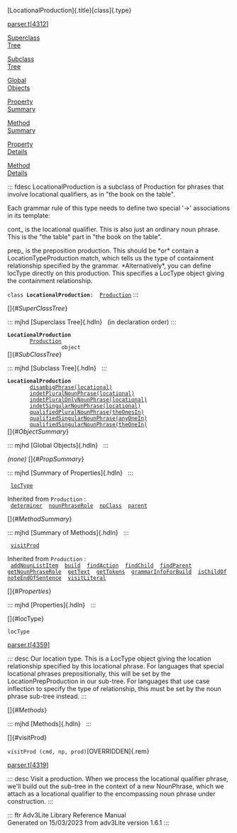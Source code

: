 [LocationalProduction]{.title}[class]{.type}

[parser.t](../file/parser.t.html)\[[4312](../source/parser.t.html#4312)\]

[Superclass\
Tree](#_SuperClassTree_)

[Subclass\
Tree](#_SubClassTree_)

[Global\
Objects](#_ObjectSummary_)

[Property\
Summary](#_PropSummary_)

[Method\
Summary](#_MethodSummary_)

[Property\
Details](#_Properties_)

[Method\
Details](#_Methods_)

::: fdesc
LocationalProduction is a subclass of Production for phrases that
involve locational qualifiers, as in \"the book on the table\".

Each grammar rule of this type needs to define two special \'-\>\'
associations in its template:

cont\_ is the locational qualifier. This is also just an ordinary noun
phrase. This is the \"the table\" part in \"the book on the table\".

prep\_ is the preposition production. This should be \*or\* contain a
LocationTypeProduction match, which tells us the type of containment
relationship specified by the grammar. \*Alternatively\*, you can define
locType directly on this production. This specifies a LocType object
giving the containment relationship.

`class `**`LocationalProduction`**` :   `[`Production`](../object/Production.html)
:::

[]{#_SuperClassTree_}

::: mjhd
[Superclass Tree]{.hdln}   (in declaration order)
:::

**`LocationalProduction`**\
`         `[`Production`](../object/Production.html)\
`                 object`\
[]{#_SubClassTree_}

::: mjhd
[Subclass Tree]{.hdln}  
:::

**`LocationalProduction`**\
`         `[`disambigPhrase(locational)`](../object/disambigPhrase(locational).html)\
`         `[`indetPluralNounPhrase(locational)`](../object/indetPluralNounPhrase(locational).html)\
`         `[`indetPluralOnlyNounPhrase(locational)`](../object/indetPluralOnlyNounPhrase(locational).html)\
`         `[`indetSingularNounPhrase(locational)`](../object/indetSingularNounPhrase(locational).html)\
`         `[`qualifiedPluralNounPhrase(theOnesIn)`](../object/qualifiedPluralNounPhrase(theOnesIn).html)\
`         `[`qualifiedSingularNounPhrase(anyOneIn)`](../object/qualifiedSingularNounPhrase(anyOneIn).html)\
`         `[`qualifiedSingularNounPhrase(theOneIn)`](../object/qualifiedSingularNounPhrase(theOneIn).html)\
[]{#_ObjectSummary_}

::: mjhd
[Global Objects]{.hdln}  
:::

*(none)* []{#_PropSummary_}

::: mjhd
[Summary of Properties]{.hdln}  
:::

` `[`locType`](#locType)`  `

Inherited from `Production` :\
` `[`determiner`](../object/Production.html#determiner)`  `[`nounPhraseRole`](../object/Production.html#nounPhraseRole)`  `[`npClass`](../object/Production.html#npClass)`  `[`parent`](../object/Production.html#parent)`  `

[]{#_MethodSummary_}

::: mjhd
[Summary of Methods]{.hdln}  
:::

` `[`visitProd`](#visitProd)`  `

Inherited from `Production` :\
` `[`addNounListItem`](../object/Production.html#addNounListItem)`  `[`build`](../object/Production.html#build)`  `[`findAction`](../object/Production.html#findAction)`  `[`findChild`](../object/Production.html#findChild)`  `[`findParent`](../object/Production.html#findParent)`  `[`getNounPhraseRole`](../object/Production.html#getNounPhraseRole)`  `[`getText`](../object/Production.html#getText)`  `[`getTokens`](../object/Production.html#getTokens)`  `[`grammarInfoForBuild`](../object/Production.html#grammarInfoForBuild)`  `[`isChildOf`](../object/Production.html#isChildOf)`  `[`noteEndOfSentence`](../object/Production.html#noteEndOfSentence)`  `[`visitLiteral`](../object/Production.html#visitLiteral)`  `

[]{#_Properties_}

::: mjhd
[Properties]{.hdln}  
:::

[]{#locType}

`locType`

[parser.t](../file/parser.t.html)\[[4359](../source/parser.t.html#4359)\]

::: desc
Our location type. This is a LocType object giving the location
relationship specified by this locational phrase. For languages that
special locational phrases prepositionally, this will be set by the
LocationPrepProduction in our sub-tree. For languages that use case
inflection to specify the type of relationship, this must be set by the
noun phrase sub-tree instead.
:::

[]{#_Methods_}

::: mjhd
[Methods]{.hdln}  
:::

[]{#visitProd}

`visitProd (cmd, np, prod)`[OVERRIDDEN]{.rem}

[parser.t](../file/parser.t.html)\[[4319](../source/parser.t.html#4319)\]

::: desc
Visit a production. When we process the locational qualifier phrase,
we\'ll build out the sub-tree in the context of a new NounPhrase, which
we attach as a locational qualifier to the encompassing noun phrase
under construction.
:::

::: ftr
Adv3Lite Library Reference Manual\
Generated on 15/03/2023 from adv3Lite version 1.6.1
:::
